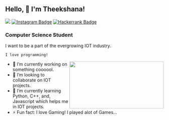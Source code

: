 ## Hello, 👋  I'm Theekshana! 
![](https://komarev.com/ghpvc/?username=saputhebeast&style=flat-square&color=orange) 
<a href="https://instagram.com/tab.a7" target="_blank" rel="noreferrer"><img src="https://img.shields.io/badge/-@tab.a7-8A3AB9?style=flat&logo=instagram&logoColor=white&link=https://instagram.com/tab.a7/" alt="Instagram Badge"></a>
<a href="https://hackerrank.com/MrBen_Bash" target="_blank" rel="noreferrer"><img src="https://img.shields.io/badge/-@MrBen_Bash-2EC866?style=flat&logo=hackerrank&logoColor=white&link=https://hackerrank.com/MrBen_Bash/" alt="Hackerrank Badge"></a>
### Computer Science Student

<p>I want to be a part of the evergrowing IOT industry.</p>
<p><code>I love programming!</code></p>
<img align="right" src="https://github.com/uannabi/-/blob/master/resource/HelloWorld.gif" width="300px" height="150px"/>


- 🔭 I’m currently working on something coooool.
- 👯 I’m looking to collaborate on IOT projects.
- 🌱 I’m currently learning Python, C++, and, Javascript which helps me in IOT projects.
- ⚡ Fun fact: I love Gaming! I played alot of Games...
